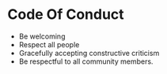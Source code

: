 # Code Of Conduct

- Be welcoming
- Respect all people
- Gracefully accepting constructive criticism
- Be respectful to all community members.
